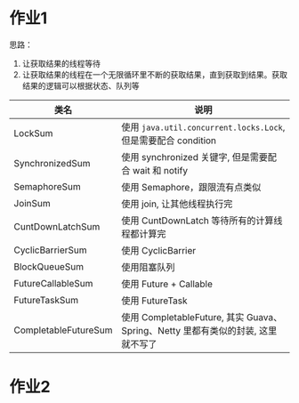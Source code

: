 # 作业1

思路：
1. 让获取结果的线程等待
2. 让获取结果的线程在一个无限循环里不断的获取结果，直到获取到结果。获取结果的逻辑可以根据状态、队列等

类名 | 说明
---|---
LockSum | 使用 `java.util.concurrent.locks.Lock`, 但是需要配合 condition
SynchronizedSum | 使用 synchronized 关键字, 但是需要配合 wait 和 notify
SemaphoreSum | 使用 Semaphore，跟限流有点类似
JoinSum | 使用 join, 让其他线程执行完
CuntDownLatchSum | 使用 CuntDownLatch 等待所有的计算线程都计算完
CyclicBarrierSum | 使用 CyclicBarrier
BlockQueueSum | 使用阻塞队列
FutureCallableSum | 使用 Future + Callable
FutureTaskSum | 使用 FutureTask
CompletableFutureSum | 使用 CompletableFuture, 其实 Guava、Spring、Netty 里都有类似的封装, 这里就不写了

# 作业2

